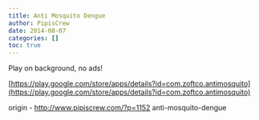 ```yaml
---
title: Anti Mosquito Dengue
author: PipisCrew
date: 2014-08-07
categories: []
toc: true
---
```


Play on background, no ads!

[https://play.google.com/store/apps/details?id=com.zoftco.antimosquito](https://play.google.com/store/apps/details?id=com.zoftco.antimosquito)

origin - http://www.pipiscrew.com/?p=1152 anti-mosquito-dengue